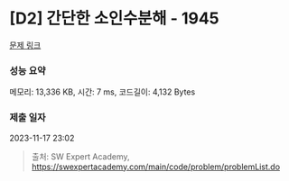 # [D2] 간단한 소인수분해 - 1945 

[문제 링크](https://swexpertacademy.com/main/code/problem/problemDetail.do?contestProbId=AV5Pl0Q6ANQDFAUq) 

### 성능 요약

메모리: 13,336 KB, 시간: 7 ms, 코드길이: 4,132 Bytes

### 제출 일자

2023-11-17 23:02



> 출처: SW Expert Academy, https://swexpertacademy.com/main/code/problem/problemList.do